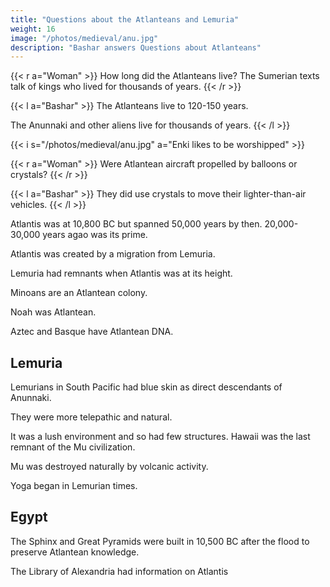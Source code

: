 ```yaml
---
title: "Questions about the Atlanteans and Lemuria"
weight: 16
image: "/photos/medieval/anu.jpg"
description: "Bashar answers Questions about Atlanteans"
---
```



{{< r a="Woman" >}}
How long did the Atlanteans live? The Sumerian texts talk of kings who lived for thousands of years.
{{< /r >}}


{{< l a="Bashar" >}}
The Atlanteans live to 120-150 years. 

The Anunnaki and other aliens live for thousands of years. 
{{< /l >}}


{{< i s="/photos/medieval/anu.jpg" a="Enki likes to be worshipped" >}}


{{< r a="Woman" >}}
Were Atlantean aircraft propelled by balloons or crystals?
{{< /r >}}

{{< l a="Bashar" >}}
They did use crystals to move their lighter-than-air vehicles. 
{{< /l >}}



Atlantis was at 10,800 BC but spanned 50,000 years by then. 20,000-30,000 years agao was its prime. 

Atlantis was created by a migration from Lemuria.

Lemuria had remnants when Atlantis was at its height.  

Minoans are an Atlantean colony. 

Noah was Atlantean.

Aztec and Basque have Atlantean DNA.


## Lemuria

Lemurians in South Pacific had blue skin as direct descendants of Anunnaki. 

They were more telepathic and natural.

It was a lush environment and so had few structures. Hawaii was the last remnant of the Mu civilization.

Mu was destroyed naturally by volcanic activity.

Yoga began in Lemurian times. 


<!-- lazaris
1 65k y ago
2
3 12.8k y ago -->


## Egypt

The Sphinx and Great Pyramids were built in 10,500 BC after the flood to preserve Atlantean knowledge.

The Library of Alexandria had information on Atlantis



